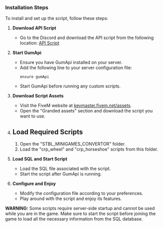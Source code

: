 
### Installation Steps

To install and set up the script, follow these steps:

1. **Download API Script**
   - Go to the Discord and download the API script from the following location: [API Script](https://discord.com/channels/870659641879724104/1048999455157919744)

2. **Start GumApi**
   - Ensure you have GumApi installed on your server.
   - Add the following line to your server configuration file:
     ```
     ensure gumApi
     ```
   - Start GumApi before running any custom scripts.

3. **Download Script Assets**
   - Visit the FiveM website at [keymaster.fivem.net/assets](https://keymaster.fivem.net/assets).
   - Open the "Granded assets" section and download the script you want to use.

4. ## **Load Required Scripts**
    1. Open the "STBL_MINIGAMES_CONVERTOR" folder.
    2. Load the "crp_wheel" and "crp_horseshoe" scripts from this folder.

5. **Load SQL and Start Script**
   - Load the SQL file associated with the script.
   - Start the script after GumApi is running.

6. **Configure and Enjoy**
   - Modify the configuration file according to your preferences.
   - Play around with the script and enjoy its features.

**WARNING:** Some scripts require server-side startup and cannot be used while you are in the game. Make sure to start the script before joining the game to load all the necessary information from the SQL database.
